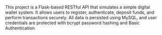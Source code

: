 This project is a Flask-based RESTful API that simulates a simple digital wallet system. It allows users to register, authenticate, deposit funds, and perform transactions securely. All data is persisted using MySQL, and user credentials are protected with bcrypt password hashing and Basic Authentication.
